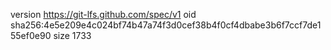 version https://git-lfs.github.com/spec/v1
oid sha256:4e5e209e4c024bf74b47a74f3d0cef38b4f0cf4dbabe3b6f7ccf7de155ef0e90
size 1733
